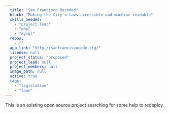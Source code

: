 ```yaml
---
  title: "San Francisco Decoded"
  blurb: "Making the City's laws accessible and machine readable"
  skills_needed: 
    - "project lead"
    - "php"
    - "mysql"
  repos: 
    - ""
  app_link: "http://sanfranciscocode.org/"
  license: null
  project_status: "proposed"
  project_lead: null
  project_members: null
  image_path: null
  active: true
  tags: 
    - "legislation"
    - "laws"
---
```

This is an existing open source project searching for some help to redeploy.
